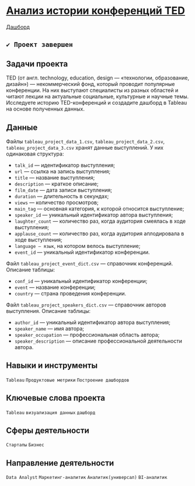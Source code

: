 # [Анализ истории конференций TED](https://github.com/StanislavTark/yandex_practicum/blob/main/%D0%90%D0%BD%D0%B0%D0%BB%D0%B8%D0%B7%20%D0%B8%D1%81%D1%82%D0%BE%D1%80%D0%B8%D0%B8%20%D0%BA%D0%BE%D0%BD%D1%84%D0%B5%D1%80%D0%B5%D0%BD%D1%86%D0%B8%D0%B8%20TED/story_ted.ipynb)
[Дашборд](https://public.tableau.com/app/profile/.56683918/viz/tableu_project_presentation/TED?publish=yes)
## `✔️ Проект завершен`
## Задачи проекта
TED (от англ. technology, education, design — «технологии, образование, дизайн») — некоммерческий фонд, который проводит популярные конференции. На них выступают специалисты из разных областей и читают лекции на актуальные социальные, культурные и научные темы. Исследуете историю TED-конференций и создадите дашборд в Tableau на основе полученных данных.
## Данные
Файлы `tableau_project_data_1.csv`, `tableau_project_data_2.csv`, `tableau_project_data_3.csv` хранят данные выступлений. У них одинаковая структура:
* `talk_id` — идентификатор выступления;
* `url` — ссылка на запись выступления;
* `title` — название выступления;
* `description` — краткое описание;
* `film_date` — дата записи выступления;
* `duration` — длительность в секундах;
* `views` — количество просмотров;
* `main_tag` — основная категория, к которой относится выступление;
* `speaker_id` — уникальный идентификатор автора выступления;
* `laughter_count` — количество раз, когда аудитория смеялась в ходе выступления;
* `applause_count` — количество раз, когда аудитория аплодировала в ходе выступления;
* `language — язык`, на котором велось выступление;
* `event_id` — уникальный идентификатор конференции.

Файл `tableau_project_event_dict.csv` — справочник конференций. Описание таблицы:
* `conf_id` — уникальный идентификатор конференции;
* `event` — название конференции;
* `country` — страна проведения конференции.

Файл `tableau_project_speakers_dict.csv` — справочник авторов выступления. Описание таблицы:
* `author_id` — уникальный идентификатор автора выступления;
* `speaker_name` — имя автора;
* `speaker_occupation` — профессиональная область автора;
* `speaker_description` — описание профессиональной деятельности автора.
## Навыки и инструменты
`Tableau` `Продуктовые метрики` `Построение дашбордов`
## Ключевые слова проекта
`Tableau` `визуализация данных` `дашборд` 
## Сферы деятельности
`Стартапы` `Бизнес`
## Направление деятельности
`Data Analyst` `Маркетинг-аналитик` `Аналитик(универсал)` `BI-аналитик`
